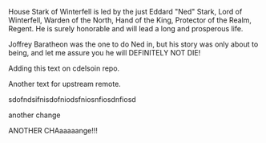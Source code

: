 House Stark of Winterfell is led by the just Eddard "Ned" Stark, Lord of
Winterfell, Warden of the North, Hand of the King, Protector of the Realm,
Regent.  He is surely honorable and will lead a long and prosperous life.

Joffrey Baratheon was the one to do Ned in, but his story was only about to being, and let me assure you he will DEFINITELY NOT DIE!

Adding this text on cdelsoin repo.

Another text for upstream remote.

sdofndsifnisdofniodsfniosnfiosdnfiosd

another change

ANOTHER CHAaaaaange!!! 
